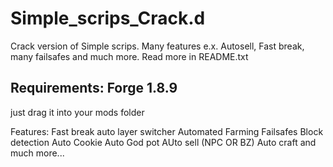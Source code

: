 # Simple_scrips_Crack.d
Crack version of Simple scrips. Many features e.x. Autosell, Fast break, many failsafes and much more. Read more in README.txt


Requirements:
Forge 1.8.9
--------------

just drag it into your mods folder 

Features:
Fast break
auto layer switcher
Automated Farming
Failsafes
Block detection
Auto Cookie
Auto God pot
AUto sell (NPC OR BZ)
Auto craft 
and much more...

